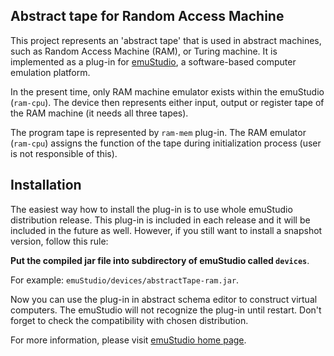 Abstract tape for Random Access Machine
----------------------------------------

This project represents an 'abstract tape' that is used in abstract machines, such as Random
Access Machine (RAM), or Turing machine. It is implemented as a plug-in for
[emuStudio](http://net.emustudio.sf.net), a software-based computer emulation platform.

In the present time, only RAM machine emulator exists within the emuStudio (`ram-cpu`).
The device then represents either input, output or register tape of the RAM machine (it
needs all three tapes).

The program tape is represented by `ram-mem` plug-in. The RAM emulator (`ram-cpu`)
assigns the function of the tape during initialization process (user is not responsible of this).

Installation
------------

The easiest way how to install the plug-in is to use whole emuStudio distribution release. This plug-in is
included in each release and it will be included in the future as well. However, if you still want to install
a snapshot version, follow this rule: 

**Put the compiled jar file into subdirectory of emuStudio called `devices`**.

For example: `emuStudio/devices/abstractTape-ram.jar`.

Now you can use the plug-in in abstract schema editor to construct virtual computers. The emuStudio
will not recognize the plug-in until restart. Don't forget to check the compatibility with chosen
distribution.

For more information, please visit [emuStudio home page](http://net.emustudio.sourceforge.net/downloads.html).

